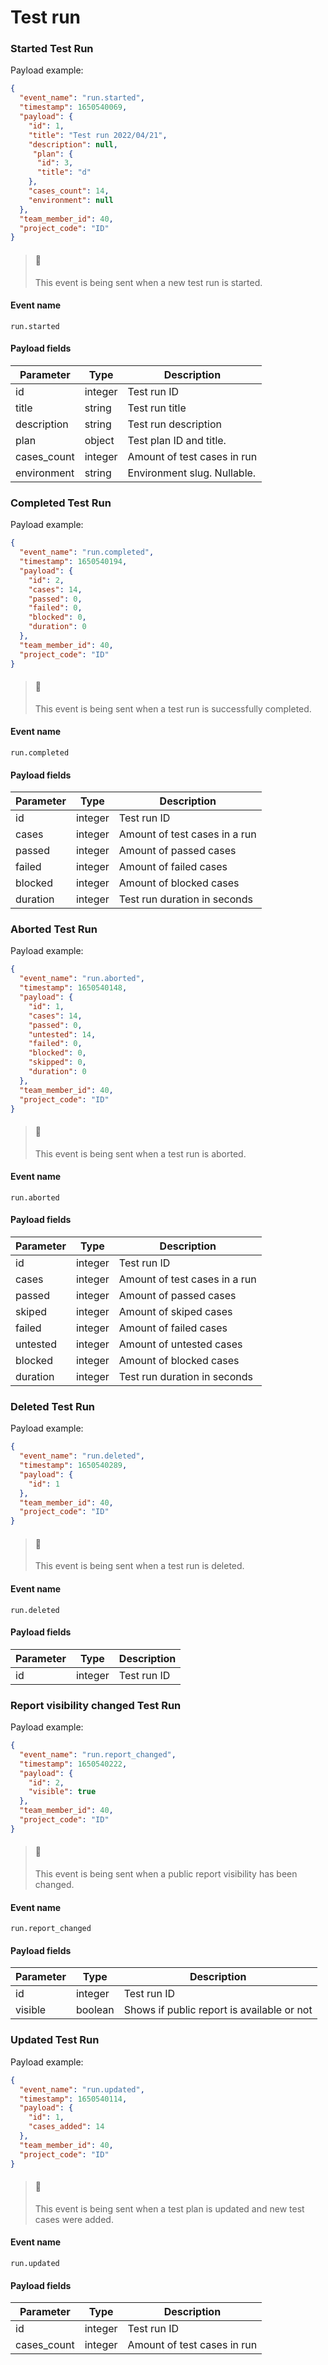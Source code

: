 # Test run

### Started Test Run

Payload example:

```json
{
  "event_name": "run.started",
  "timestamp": 1650540069,
  "payload": {
    "id": 1,
    "title": "Test run 2022/04/21",
    "description": null,
     "plan": {
      "id": 3,
      "title": "d"
    },
    "cases_count": 14,
    "environment": null
  },
  "team_member_id": 40,
  "project_code": "ID"
}
```

> #### 📘
>
> This event is being sent when a new test run is started.

#### Event name

`run.started`

#### Payload fields

| Parameter    | Type    | Description                 |
| ------------ | ------- | --------------------------- |
| id           | integer | Test run ID                 |
| title        | string  | Test run title              |
| description  | string  | Test run description        |
| plan         | object  | Test plan ID and title.     |
| cases\_count | integer | Amount of test cases in run |
| environment  | string  | Environment slug. Nullable. |

### Completed Test Run

Payload example:

```json
{
  "event_name": "run.completed",
  "timestamp": 1650540194,
  "payload": {
    "id": 2,
    "cases": 14,
    "passed": 0,
    "failed": 0,
    "blocked": 0,
    "duration": 0
  },
  "team_member_id": 40,
  "project_code": "ID"
}
```

> #### 📘
>
> This event is being sent when a test run is successfully completed.

#### Event name

`run.completed`

#### Payload fields

| Parameter | Type    | Description                   |
| --------- | ------- | ----------------------------- |
| id        | integer | Test run ID                   |
| cases     | integer | Amount of test cases in a run |
| passed    | integer | Amount of passed cases        |
| failed    | integer | Amount of failed cases        |
| blocked   | integer | Amount of blocked cases       |
| duration  | integer | Test run duration in seconds  |

### Aborted Test Run

Payload example:

```json
{
  "event_name": "run.aborted",
  "timestamp": 1650540148,
  "payload": {
    "id": 1,
    "cases": 14,
    "passed": 0,
    "untested": 14,
    "failed": 0,
    "blocked": 0,
    "skipped": 0,
    "duration": 0
  },
  "team_member_id": 40,
  "project_code": "ID"
}
```

> #### 📘
>
> This event is being sent when a test run is aborted.

#### Event name

`run.aborted`

#### Payload fields

| Parameter | Type    | Description                   |
| --------- | ------- | ----------------------------- |
| id        | integer | Test run ID                   |
| cases     | integer | Amount of test cases in a run |
| passed    | integer | Amount of passed cases        |
| skiped    | integer | Amount of skiped cases        |
| failed    | integer | Amount of failed cases        |
| untested  | integer | Amount of untested cases      |
| blocked   | integer | Amount of blocked cases       |
| duration  | integer | Test run duration in seconds  |

### Deleted Test Run

Payload example:

```json
{
  "event_name": "run.deleted",
  "timestamp": 1650540289,
  "payload": {
    "id": 1
  },
  "team_member_id": 40,
  "project_code": "ID"
}
```

> #### 📘
>
> This event is being sent when a test run is deleted.

#### Event name

`run.deleted`

#### Payload fields

| Parameter | Type    | Description |
| --------- | ------- | ----------- |
| id        | integer | Test run ID |

### Report visibility changed Test Run

Payload example:

```json
{
  "event_name": "run.report_changed",
  "timestamp": 1650540222,
  "payload": {
    "id": 2,
    "visible": true
  },
  "team_member_id": 40,
  "project_code": "ID"
}
```

> #### 📘
>
> This event is being sent when a public report visibility has been changed.

#### Event name

`run.report_changed`

#### Payload fields

| Parameter | Type    | Description                                |
| --------- | ------- | ------------------------------------------ |
| id        | integer | Test run ID                                |
| visible   | boolean | Shows if public report is available or not |

### Updated Test Run

Payload example:

```json
{
  "event_name": "run.updated",
  "timestamp": 1650540114,
  "payload": {
    "id": 1,
    "cases_added": 14
  },
  "team_member_id": 40,
  "project_code": "ID"
}
```

> #### 📘
>
> This event is being sent when a test plan is updated and new test cases were added.

#### Event name

`run.updated`

#### Payload fields

| Parameter    | Type    | Description                 |
| ------------ | ------- | --------------------------- |
| id           | integer | Test run ID                 |
| cases\_count | integer | Amount of test cases in run |

